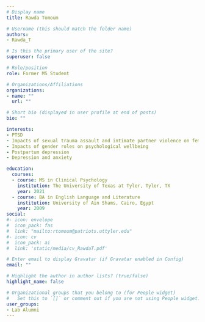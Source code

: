 ```yaml
---
# Display name
title: Rawda Tomoum

# Username (this should match the folder name)
authors:
- Rawda_T

# Is this the primary user of the site?
superuser: false

# Role/position
role: Former MS Student

# Organizations/Affiliations
organizations:
- name: ""
  url: ""

# Short bio (displayed in user profile at end of posts)
bio: ""

interests:
- PTSD
- Impacts of sexual trauma assault and intimate partner violence on female victims
- Impacts of gender roles on psychological wellbeing
- Postpartum depression
- Depression and anxiety

education:
  courses:
  - course: MS in Clinical Psychology
    institution: The University of Texas at Tyler, Tyler, TX
    year: 2021
  - course: BA in English Language and Literature
    institution: University of Ain Shams, Cairo, Egypt
    year: 2009
social:
#- icon: envelope
#  icon_pack: fas
#  link: "mailto:rtomoum@patriots.uttyler.edu"
#- icon: cv
#  icon_pack: ai
#  link: 'static/media/cv_RawdaT.pdf'

# Enter email to display Gravatar (if Gravatar enabled in Config)
email: ""

# Highlight the author in author lists? (true/false)
highlight_name: false

# Organizational groups that you belong to (for People widget)
#   Set this to `[]` or comment out if you are not using People widget.
user_groups:
- Lab Alumni
---
```

